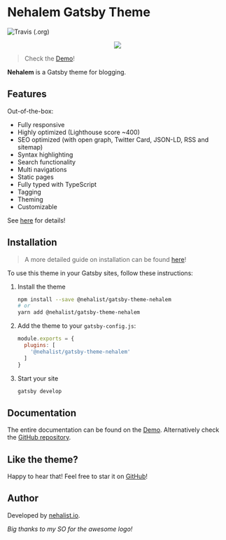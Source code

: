 # Nehalem Gatsby Theme

![Travis (.org)](https://img.shields.io/travis/nehalist/gatsby-theme-nehalem)

<p align="center">
    <img src="https://github.com/nehalist/gatsby-theme-nehalem/blob/master/theme/logo.png?raw=true">
</p>

> Check the [Demo](https://nehalem.netlify.com)!

**Nehalem** is a Gatsby theme for blogging.

## Features

Out-of-the-box:

- Fully responsive
- Highly optimized (Lighthouse score ~400)
- SEO optimized (with open graph, Twitter Card, JSON-LD, RSS and sitemap)
- Syntax highlighting
- Search functionality
- Multi navigations
- Static pages
- Fully typed with TypeScript
- Tagging
- Theming
- Customizable

See [here](https://nehalem.netlify.com/features) for details!

## Installation

> A more detailed guide on installation can be found [here](https://nehalem.netlify.com/getting-started)!

To use this theme in your Gatsby sites, follow these instructions:

1.  Install the theme
    ```sh
    npm install --save @nehalist/gatsby-theme-nehalem
    # or
    yarn add @nehalist/gatsby-theme-nehalem
    ```

2.  Add the theme to your `gatsby-config.js`:
    ```js
    module.exports = {
      plugins: [
        '@nehalist/gatsby-theme-nehalem'
      ]
    }
    ```

3.  Start your site
    ```sh
    gatsby develop
    ```

## Documentation

The entire documentation can be found on the [Demo](https://nehalem.netlify.com). Alternatively check 
the [GitHub repository](https://github.com/nehalist/gatsby-theme-nehalem).

## Like the theme?

Happy to hear that! Feel free to star it on [GitHub](https://github.com/nehalist/gatsby-theme-nehalem)!

## Author

Developed by [nehalist.io](https://nehalist.io).

*Big thanks to my SO for the awesome logo!*

